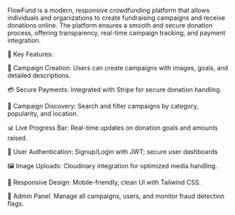 

FlowFund is a modern, responsive crowdfunding platform that allows individuals and organizations to create fundraising campaigns and receive donations online. The platform ensures a smooth and secure donation process, offering transparency, real-time campaign tracking, and payment integration.


🔑 Key Features:

🧾 Campaign Creation: Users can create campaigns with images, goals, and detailed descriptions.

💳 Secure Payments: Integrated with Stripe for secure donation handling.

🔎 Campaign Discovery: Search and filter campaigns by category, popularity, and location.

📊 Live Progress Bar: Real-time updates on donation goals and amounts raised.

👤 User Authentication: Signup/Login with JWT; secure user dashboards

🖼 Image Uploads: Cloudinary integration for optimized media handling.

📱 Responsive Design: Mobile-friendly, clean UI with Tailwind CSS.

🧮 Admin Panel: Manage all campaigns, users, and monitor fraud detection flags.


